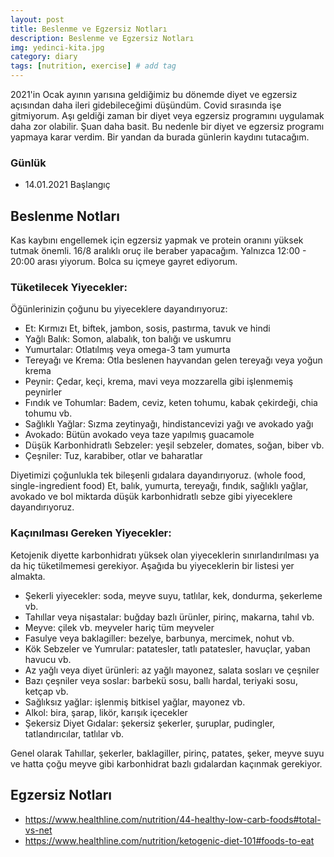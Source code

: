 ```yaml
---
layout: post
title: Beslenme ve Egzersiz Notları
description: Beslenme ve Egzersiz Notları
img: yedinci-kita.jpg
category: diary
tags: [nutrition, exercise] # add tag
---
```


2021'in Ocak ayının yarısına geldiğimiz bu dönemde diyet ve egzersiz açısından daha ileri gidebileceğimi düşündüm.
Covid sırasında işe gitmiyorum. Aşı geldiği zaman bir diyet veya egzersiz programını uygulamak daha zor olabilir. Şuan daha basit.
Bu nedenle bir diyet ve egzersiz programı yapmaya karar verdim. Bir yandan da burada günlerin kaydını tutacağım.

### Günlük

* 14.01.2021 Başlangıç

## Beslenme Notları

Kas kaybını engellemek için egzersiz yapmak ve protein oranını yüksek tutmak önemli.
16/8 aralıklı oruç ile beraber yapacağım. Yalnızca 12:00 - 20:00 arası yiyorum.
Bolca su içmeye gayret ediyorum.

### Tüketilecek Yiyecekler:

Öğünlerinizin çoğunu bu yiyeceklere dayandırıyoruz:

* Et: Kırmızı Et, biftek, jambon, sosis, pastırma, tavuk ve hindi
* Yağlı Balık: Somon, alabalık, ton balığı ve uskumru
* Yumurtalar: Otlatılmış veya omega-3 tam yumurta
* Tereyağı ve Krema: Otla beslenen hayvandan gelen tereyağı veya yoğun krema
* Peynir: Çedar, keçi, krema, mavi veya mozzarella gibi işlenmemiş peynirler
* Fındık ve Tohumlar: Badem, ceviz, keten tohumu, kabak çekirdeği, chia tohumu vb.
* Sağlıklı Yağlar: Sızma zeytinyağı, hindistancevizi yağı ve avokado yağı
* Avokado: Bütün avokado veya taze yapılmış guacamole
* Düşük Karbonhidratlı Sebzeler: yeşil sebzeler, domates, soğan, biber vb.
* Çeşniler: Tuz, karabiber, otlar ve baharatlar

Diyetimizi çoğunlukla tek bileşenli gıdalara dayandırıyoruz. (whole food, single-ingredient food)
Et, balık, yumurta, tereyağı, fındık, sağlıklı yağlar, avokado ve bol miktarda düşük karbonhidratlı sebze gibi yiyeceklere dayandırıyoruz.

### Kaçınılması Gereken Yiyecekler:

Ketojenik diyette karbonhidratı yüksek olan yiyeceklerin sınırlandırılması ya da hiç tüketilmemesi gerekiyor.
Aşağıda bu yiyeceklerin bir listesi yer almakta.

* Şekerli yiyecekler: soda, meyve suyu, tatlılar, kek, dondurma, şekerleme vb.
* Tahıllar veya nişastalar: buğday bazlı ürünler, pirinç, makarna, tahıl vb.
* Meyve: çilek vb. meyveler hariç tüm meyveler
* Fasulye veya baklagiller: bezelye, barbunya, mercimek, nohut vb.
* Kök Sebzeler ve Yumrular: patatesler, tatlı patatesler, havuçlar, yaban havucu vb.
* Az yağlı veya diyet ürünleri: az yağlı mayonez, salata sosları ve çeşniler
* Bazı çeşniler veya soslar: barbekü sosu, ballı hardal, teriyaki sosu, ketçap vb.
* Sağlıksız yağlar: işlenmiş bitkisel yağlar, mayonez vb.
* Alkol: bira, şarap, likör, karışık içecekler
* Şekersiz Diyet Gıdalar: şekersiz şekerler, şuruplar, pudingler, tatlandırıcılar, tatlılar vb.

Genel olarak Tahıllar, şekerler, baklagiller, pirinç, patates, şeker, meyve suyu ve hatta çoğu meyve gibi karbonhidrat bazlı gıdalardan kaçınmak gerekiyor.

## Egzersiz Notları

* https://www.healthline.com/nutrition/44-healthy-low-carb-foods#total-vs-net
* https://www.healthline.com/nutrition/ketogenic-diet-101#foods-to-eat


